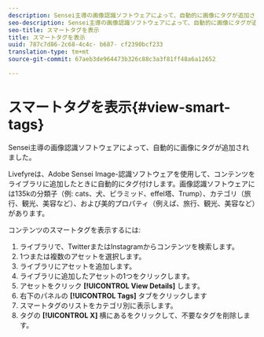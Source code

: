 ```yaml
---
description: Sensei主導の画像認識ソフトウェアによって、自動的に画像にタグが追加されました。
seo-description: Sensei主導の画像認識ソフトウェアによって、自動的に画像にタグが追加されました。
seo-title: スマートタグを表示
title: スマートタグを表示
uuid: 787c7d86-2c68-4c4c- b687- cf2390bcf233
translation-type: tm+mt
source-git-commit: 67aeb3de964473b326c88c3a3f81ff48a6a12652

---
```



# スマートタグを表示{#view-smart-tags}

Sensei主導の画像認識ソフトウェアによって、自動的に画像にタグが追加されました。

Livefyreは、Adobe Sensei Image-認識ソフトウェアを使用して、コンテンツをライブラリに追加したときに自動的にタグ付けします。画像認識ソフトウェアには135kの分類子（例: cats、犬、ピラミッド、effel塔、Trump）、カテゴリ（旅行、観光、美容など）、および美的プロパティ（例えば、旅行、観光、美容など）があります。

コンテンツのスマートタグを表示するには:

1. ライブラリで、TwitterまたはInstagramからコンテンツを検索します。
1. 1つまたは複数のアセットを選択します。
1. ライブラリにアセットを追加します。
1. ライブラリに追加したアセットの1つをクリックします。
1. アセットをクリック **[!UICONTROL View Details]** します。
1. 右下のパネルの **[!UICONTROL Tags]** タブをクリックします
1. スマートタグのリストをカテゴリ別に表示します。
1. タグの **[!UICONTROL X]** 横にあるをクリックして、不要なタグを削除します。

